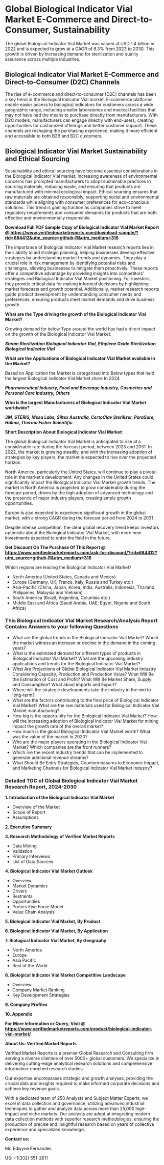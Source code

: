 <h1>Global Biological Indicator Vial Market E-Commerce and Direct-to-Consumer, Sustainability</h1><p class=""><p>The global Biological Indicator Vial Market was valued at USD 1.4 billion in 2022 and is expected to grow at a CAGR of 6.3% from 2023 to 2030. This growth is driven by increasing demand for sterilization and quality assurance across multiple industries.</p><h2>Biological Indicator Vial Market E-Commerce and Direct-to-Consumer (D2C) Channels</h2><p>The rise of e-commerce and direct-to-consumer (D2C) channels has been a key trend in the Biological Indicator Vial market. E-commerce platforms enable easier access to biological indicators for customers across a wide geographic range, including smaller laboratories and medical facilities that may not have had the means to purchase directly from manufacturers. With D2C models, manufacturers can engage directly with end-users, creating opportunities for customized offerings and better customer support. These channels are reshaping the purchasing experience, making it more efficient and accessible to both B2B and B2C customers.</p><h2>Biological Indicator Vial Market Sustainability and Ethical Sourcing</h2><p>Sustainability and ethical sourcing have become essential considerations in the Biological Indicator Vial market. Increasing awareness of environmental concerns has prompted manufacturers to adopt sustainable practices in sourcing materials, reducing waste, and ensuring that products are manufactured with minimal ecological impact. Ethical sourcing ensures that raw materials are obtained responsibly, supporting social and environmental standards while aligning with consumer preferences for eco-conscious solutions. This trend is gaining traction as companies strive to meet regulatory requirements and consumer demands for products that are both effective and environmentally responsible.</p></p><p class=""><strong>Download Full PDF Sample Copy of Biological Indicator Vial Market Report @ <a href="https://www.verifiedmarketreports.com/download-sample/?rid=684412&utm_source=github-R&utm_medium=316" target="_blank">https://www.verifiedmarketreports.com/download-sample/?rid=684412&utm_source=github-R&utm_medium=316</a></strong></p><p>The importance of&nbsp;Biological Indicator Vial Market research reports lies in their ability to aid strategic planning, helping businesses develop effective strategies by understanding market trends and dynamics. They play a crucial role in risk management by identifying potential risks and challenges, allowing businesses to mitigate them proactively. These reports offer a competitive advantage by providing insights into competitors' strategies and Biological Indicator Vial Market positioning. For investors, they provide critical data for making informed decisions by highlighting market forecasts and growth potential. Additionally, market research reports guide product development by understanding consumer needs and preferences, ensuring products meet market demands and drive business growth.</p><p><strong>What are the&nbsp;Type driving the growth of the Biological Indicator Vial Market?</strong></p><p id="" class="">Growing demand for below Type around the world has had a direct impact on the growth of the Biological Indicator Vial Market:</p><p class=""><em><strong>Steam Sterilization Biological Indicator Vial, Ethylene Oxide Sterilization Biological Indicator Vial</strong></em></p><p class=""><strong>What are the&nbsp;Applications&nbsp;of Biological Indicator Vial Market available in the Market?</strong></p><p id="" class="">Based on Application the Market is categorized into Below types that held the largest Biological Indicator Vial Market share In 2024.</p><p class=""><em><strong>Pharmaceutical Industry, Food and Beverage Industry, Cosmetics and Personal Care Industry, Others</strong></em></p><p class=""><strong>Who is the largest Manufacturers of Biological Indicator Vial Market worldwide?</strong></p><p><em><strong>3M, STERIS, Mesa Labs, Siltex Australia, CertoClav Sterilizer, ParaSure, Halma, Thermo Fisher Scientific</strong></em></p><p id="" class=""><strong>Short Description About Biological Indicator Vial Market:</strong></p><p>The global Biological Indicator Vial Market is anticipated to rise at a considerable rate during the forecast period, between 2023 and 2031. In 2022, the market is growing steadily, and with the increasing adoption of strategies by key players, the market is expected to rise over the projected horizon.</p><p>North America, particularly the United States, will continue to play a pivotal role in the market's development. Any changes in the United States could significantly impact the Biological Indicator Vial Market growth trends. The market in North America is projected to grow considerably during the forecast period, driven by the high adoption of advanced technology and the presence of major industry players, creating ample growth opportunities.</p><p>Europe is also expected to experience significant growth in the global market, with a strong CAGR during the forecast period from 2024 to 2031.</p><p>Despite intense competition, the clear global recovery trend keeps investors optimistic about the Biological Indicator Vial Market, with more new investments expected to enter the field in the future.</p><p id="" class=""><strong>Get Discount On The Purchase Of This Report @ <a href="https://www.verifiedmarketreports.com/ask-for-discount/?rid=684412?utm_source=github-R&utm_medium=316" target="_blank">https://www.verifiedmarketreports.com/ask-for-discount/?rid=684412?utm_source=github-R&utm_medium=316</a></strong></p><p class="">Which regions are leading the Biological Indicator Vial Market?</p><ul><li>North America (United States, Canada and Mexico)</li><li>Europe (Germany, UK, France, Italy, Russia and Turkey etc.)</li><li>Asia-Pacific (China, Japan, Korea, India, Australia, Indonesia, Thailand, Philippines, Malaysia and Vietnam)</li><li>South America (Brazil, Argentina, Columbia etc.)</li><li>Middle East and Africa (Saudi Arabia, UAE, Egypt, Nigeria and South Africa)</li></ul><h3 id="" class="">This Biological Indicator Vial Market Research/Analysis Report Contains Answers to your following Questions</h3><ul><li>What are the global trends in the Biological Indicator Vial Market? Would the market witness an increase or decline in the demand in the coming years?</li><li>What is the estimated demand for different types of products in Biological Indicator Vial Market? What are the upcoming industry applications and trends for the Biological Indicator Vial Market?</li><li>What Are Projections of Global Biological Indicator Vial Market Industry Considering Capacity, Production and Production Value? What Will Be the Estimation of Cost and Profit? What Will Be Market Share, Supply and Consumption? What about imports and Export?</li><li>Where will the strategic developments take the industry in the mid to long-term?</li><li>What are the factors contributing to the final price of Biological Indicator Vial Market? What are the raw materials used for Biological Indicator Vial Market manufacturing?</li><li>How big is the opportunity for the Biological Indicator Vial Market? How will the increasing adoption of Biological Indicator Vial Market for mining impact the growth rate of the overall market?</li><li>How much is the global Biological Indicator Vial Market worth? What was the value of the market In 2020?</li><li>Who are the major players operating in the Biological Indicator Vial Market? Which companies are the front runners?</li><li>Which are the recent industry trends that can be implemented to generate additional revenue streams?</li><li>What Should Be Entry Strategies, Countermeasures to Economic Impact, and Marketing Channels for Biological Indicator Vial Market Industry?</li></ul><h3 id="" class="">Detailed TOC of Global Biological Indicator Vial Market Research Report, 2024-2030</h3><p id="" class=""><strong>1. Introduction of the Biological Indicator Vial Market</strong></p><ul><li>Overview of the Market</li><li>Scope of Report</li><li>Assumptions</li></ul><p id="" class=""><strong>2. Executive Summary</strong></p><p id="" class=""><strong>3. Research Methodology of Verified Market Reports</strong></p><ul><li>Data Mining</li><li>Validation</li><li>Primary Interviews</li><li>List of Data Sources</li></ul><p id="" class=""><strong>4. Biological Indicator Vial Market Outlook</strong></p><ul><li>Overview</li><li>Market Dynamics</li><li>Drivers</li><li>Restraints</li><li>Opportunities</li><li>Porters Five Force Model</li><li>Value Chain Analysis</li></ul><p id="" class=""><strong>5. Biological Indicator Vial Market, By Product</strong></p><p id="" class=""><strong>6. Biological Indicator Vial Market, By Application</strong></p><p id="" class=""><strong>7. Biological Indicator Vial Market, By Geography</strong></p><ul><li>North America</li><li>Europe</li><li>Asia Pacific</li><li>Rest of the World</li></ul><p id="" class=""><strong>8. Biological Indicator Vial Market Competitive Landscape</strong></p><ul><li>Overview</li><li>Company Market Ranking</li><li>Key Development Strategies</li></ul><p id="" class=""><strong>9. Company Profiles</strong></p><p id="" class=""><strong>10. Appendix</strong></p><p id="" class=""><strong>For More Information or Query, Visit @ <a href="https://www.verifiedmarketreports.com/product/biological-indicator-vial-market/" target="_blank">https://www.verifiedmarketreports.com/product/biological-indicator-vial-market/</a></strong></p><p id="" class=""><strong>About Us: Verified Market Reports</strong></p><p id="" class="">Verified Market Reports is a premier Global Research and Consulting firm serving a diverse clientele of over 5000+ global customers. We specialize in delivering cutting-edge analytical research solutions and comprehensive information-enriched research studies.</p><p id="" class="">Our expertise encompasses strategic and growth analyses, providing the crucial data and insights required to make informed corporate decisions and achieve key revenue goals.</p><p id="" class="">With a dedicated team of 250 Analysts and Subject Matter Experts, we excel in data collection and governance, utilizing advanced industrial techniques to gather and analyze data across more than 25,000 high-impact and niche markets. Our analysts are adept at integrating modern data collection methods with superior research methodologies, ensuring the production of precise and insightful research based on years of collective experience and specialized knowledge.</p><p id="" class=""><strong>Contact us:</strong></p><p id="" class="">Mr. Edwyne Fernandes</p><p id="" class="">US: +1(302) 551-2611</p>